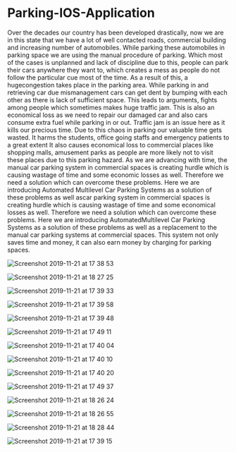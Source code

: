 # Parking-IOS-Application
Over the decades our country has been developed drastically, now we are in this state that we have a lot of well contacted roads, commercial building and increasing number of automobiles. While parking these automobiles in parking space we are using the manual procedure of parking. Which most of the cases is unplanned and lack of discipline due to this, people can park their cars anywhere they want to, which creates a mess as people do not follow the particular cue most of the time. As a result of this, a hugecongestion  takes place in the parking area. While parking in and retrieving car due mismanagement cars can get dent by bumping with each other as there is lack of sufficient space. This leads to arguments, fights among people which sometimes makes huge traffic jam. This is also an economical loss as we need to repair our damaged car and also cars consume extra fuel while parking in or out. Traffic jam is an issue here as it kills our precious time. Due to this chaos in parking our valuable time gets wasted. It harms the students, office going staffs and emergency patients to a great extent
It also causes economical loss to commercial places like shopping malls, amusement parks as people are more likely not to visit these places due to this parking hazard. As we are advancing with time, the manual car parking system in commercial spaces is creating hurdle which is causing wastage of time and some economic losses as well. Therefore we need a solution which can overcome these problems. Here we are introducing Automated Multilevel Car Parking Systems as a solution of these problems as well ascar parking system in commercial spaces is creating hurdle which is causing wastage of time and some economical losses as well. Therefore we need a solution which can overcome these problems. Here we are introducing AutomatedMultilevel Car Parking Systems as a solution of these problems as well as a replacement to the manual car parking systems at commercial spaces. This system not only saves time and money, it can also earn money by charging for parking spaces.


![Screenshot 2019-11-21 at 17 38 53](https://user-images.githubusercontent.com/49443497/102173200-87ec8600-3ec0-11eb-9c11-eefc64e4eba3.png)


![Screenshot 2019-11-21 at 18 27 25](https://user-images.githubusercontent.com/49443497/102173212-8cb13a00-3ec0-11eb-8571-80663b28bfb6.png)


![Screenshot 2019-11-21 at 17 39 33](https://user-images.githubusercontent.com/49443497/102173216-8f139400-3ec0-11eb-99fe-650c14892041.png)



![Screenshot 2019-11-21 at 17 39 58](https://user-images.githubusercontent.com/49443497/102173206-8a4ee000-3ec0-11eb-9cfd-07b87fcb9b78.png)


![Screenshot 2019-11-21 at 17 39 48](https://user-images.githubusercontent.com/49443497/102173217-8f139400-3ec0-11eb-9c1c-57467274a858.png)


![Screenshot 2019-11-21 at 17 49 11](https://user-images.githubusercontent.com/49443497/102173209-8b800d00-3ec0-11eb-9774-b97433420c1f.png)


![Screenshot 2019-11-21 at 17 40 04](https://user-images.githubusercontent.com/49443497/102173218-8fac2a80-3ec0-11eb-84dc-8cb2390fe6ad.png)


![Screenshot 2019-11-21 at 17 40 10](https://user-images.githubusercontent.com/49443497/102173219-9044c100-3ec0-11eb-904c-bad903ed7c00.png)


![Screenshot 2019-11-21 at 17 40 20](https://user-images.githubusercontent.com/49443497/102173220-90dd5780-3ec0-11eb-9873-3bee2bdd81b1.png)


![Screenshot 2019-11-21 at 17 49 37](https://user-images.githubusercontent.com/49443497/102173221-9175ee00-3ec0-11eb-84e1-14cd930f10ee.png)


![Screenshot 2019-11-21 at 18 26 24](https://user-images.githubusercontent.com/49443497/102173222-9175ee00-3ec0-11eb-9af3-b10c41d78aa7.png)


![Screenshot 2019-11-21 at 18 26 55](https://user-images.githubusercontent.com/49443497/102173224-920e8480-3ec0-11eb-8605-9f898daae7c8.png)


![Screenshot 2019-11-21 at 18 28 44](https://user-images.githubusercontent.com/49443497/102173226-92a71b00-3ec0-11eb-9053-25008087865d.png)


![Screenshot 2019-11-21 at 17 39 15](https://user-images.githubusercontent.com/49443497/102173211-8cb13a00-3ec0-11eb-9fda-d2ad1fe77034.png)


